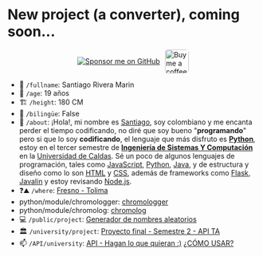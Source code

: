 # New project (a converter), coming soon...

<div style="display: flex; align-items: center; justify-content: center; margin: 10px 0; gap: 10px; max-height: 48px; height: 48px;">
  <a href="https://github.com/sponsors/tutosrive" target="_blank">
  <img src="https://img.shields.io/badge/Sponsor-%F0%9F%92%96%20tutosrive-orange?style=for-the-badge&logo=github" alt="Sponsor me on GitHub">
</a>
  <a href="https://www.buymeacoffee.com/tutosrive">
    <img 
      src="https://img.buymeacoffee.com/button-api/?text=Buy me a coffee&emoji=☕&slug=tutosrive&button_colour=FFDD00&font_colour=000000&font_family=Cookie&outline_colour=000000&coffee_colour=ffffff" 
      style="height: 48px; width: auto; object-fit: contain; border-radius: 6px;" 
      alt="Buy me a coffee button">
  </a>
</div>

- 👼 `/fullname`: Santiago Rivera Marin
- 👶 `/age`: 19 años
- 🏗️ `/height`: 180 CM
- 👅 `/bilingüe`: False
- 🤡 `/about`: ¡Hola!, mi nombre es [Santiago](https://www.instagram.com/santiago.riveramarin.524), soy colombiano y me encanta perder el tiempo codificando, no diré que soy bueno "**programando**" pero si que lo soy **codificando**, el lenguaje que más disfruto es [**Python**](https://www.python.org/), estoy en el tercer semestre de [**Ingeniería de Sistemas Y Computación**](https://ingenierias.ucaldas.edu.co/oferta-academica/ingenieria-de-sistemas-y-computacion/) en la [Universidad de Caldas](https://www.ucaldas.edu.co/). Sé un poco de algunos lenguajes de programación, tales como [JavaScript](https://developer.mozilla.org/es/docs/Web/JavaScript), [Python](https://www.python.org/), [Java](https://www.java.com/es/), y de estructura y diseño como lo son [HTML](https://developer.mozilla.org/es/docs/Web/HTML) y [CSS](https://developer.mozilla.org/es/docs/Web/CSS), además de frameworks como [Flask](https://flask.palletsprojects.com/en/stable/), [Javalin](https://javalin.io/) y estoy revisando [Node.js](https://nodejs.org/en).
- ❓⛰️ `/where`: [Fresno - Tolima](https://www.tolima.gov.co/tolima/informacion-general/turismo/2028-municipio-de-fresno)
- python/module/chromologger: [chromologger](https://tutosrive.github.io/chromologger/)
- python/module/chromolog: [chromolog](https://tutosrive.github.io/chromolog/)
- 💻 `/public/project`: [Generador de nombres aleatorios](https://random-names-srm.onrender.com/)
- 🏛️ `/university/project`: [Proyecto final - Semestre 2 - API TA](https://srm-ta.onrender.com/)
- 📫 `/API/university`: [API - Hagan lo que quieran :)](https://permanent-brittni-trg-d0f0aa2b.koyeb.app) [¿CÓMO USAR?](https://github.com/tutosrivegamerLQ/transportadora-andina)
